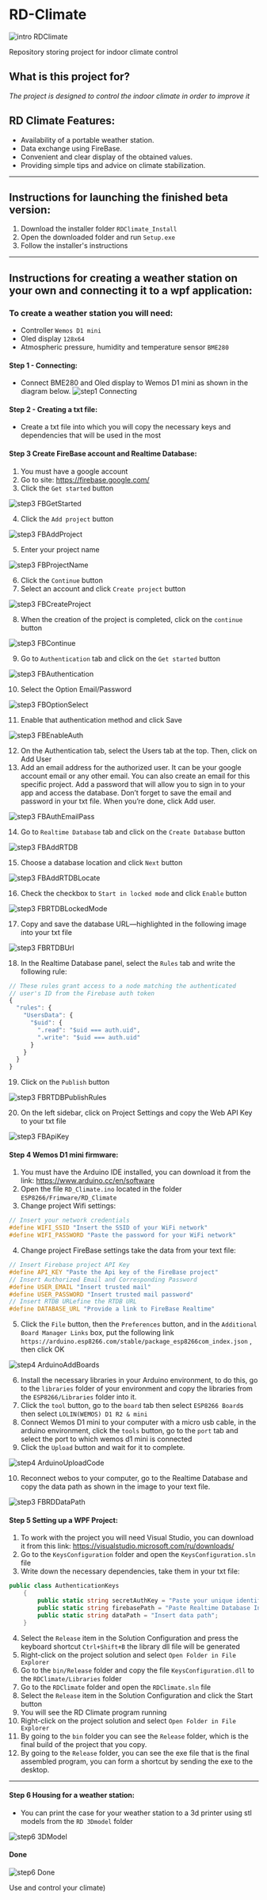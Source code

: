 # RD-Climate
![intro RDClimate](ImagesForGit/RDClimateIntro.png)

 Repository storing project for indoor climate control
## What is this project for?
*The project is designed to control the indoor climate in order to improve it*
## RD Climate Features:
+ Availability of a portable weather station.
+ Data exchange using FireBase.
+ Convenient and clear display of the obtained values.  
+ Providing simple tips and advice on climate stabilization.
___
## Instructions for launching the finished beta version:
1. Download the installer folder `RDClimate_Install`
2. Open the downloaded folder and run `Setup.exe`
3. Follow the installer's instructions
___
## Instructions for creating a weather station on your own and connecting it to a wpf application:
### To create a weather station you will need:
+ Controller `Wemos D1 mini`
+ Oled display `128x64`
+ Atmospheric pressure, humidity and temperature sensor `BME280`
#### Step 1 - Connecting:
+ Connect BME280 and Oled display to Wemos D1 mini as shown in the diagram below.
![step1 Connecting](ImagesForGit/ConnectSchem.png)
#### Step 2 - Creating a txt file:
 + Create a txt file into which you will copy the necessary keys and dependencies that will be used in the most
#### Step 3 Create FireBase account and Realtime Database:
1. You must have a google account
2. Go to site: https://firebase.google.com/
3. Click the `Get started` button 

![step3 FBGetStarted](ImagesForGit/FireBaseStart.png)

4. Click the `Add project` button

![step3 FBAddProject](ImagesForGit/FireBaseAddProject.png)

5. Enter your project name

![step3 FBProjectName](ImagesForGit/FireBaseProjectName.png)

6. Click the `Continue` button
7. Select an account and click `Create project` button

![step3 FBCreateProject](ImagesForGit/FireBaseCreateProject.png)

8. When the creation of the project is completed, click on the `continue` button

![step3 FBContinue](ImagesForGit/FireBaseProjectReady.png)

9. Go to `Authentication` tab and click on the `Get started` button

![step3 FBAuthentication](ImagesForGit/FireBaseAuth.png)

10. Select the Option Email/Password

![step3 FBOptionSelect](ImagesForGit/FireBaseAuthMethod.png)

11. Enable that authentication method and click Save

![step3 FBEnableAuth](ImagesForGit/FireBaseAuthOnEmail.png)

12. On the Authentication tab, select the Users tab at the top. Then, click on Add User
13. Add an email address for the authorized user. It can be your google account email or any other email. You can also create an email for this specific project. Add a password that will allow you to sign in to your app and access the database. Don’t forget to save the email and password in your txt file. When you’re done, click Add user.

![step3 FBAuthEmailPass](ImagesForGit/FireBaseAuthUserSet.png)

14. Go to `Realtime Database` tab and click on the `Сreate Database` button

![step3 FBAddRTDB](ImagesForGit/FireBaseRealTimeDB.png)

15. Choose a database location and click `Next` button

![step3 FBAddRTDBLocate](ImagesForGit/FireBaseRTDBSetUp.png)

16. Check the checkbox to `Start in locked mode` and click `Enable` button

![step3 FBRTDBLockedMode](ImagesForGit/FireBaseRTDBSecurity.png)

17. Copy and save the database URL—highlighted in the following image into your txt file

![step3 FBRTDBUrl](ImagesForGit/FireBaseRTDBUrl.png)

18. In the Realtime Database panel, select the `Rules` tab and write the following rule:
```js
// These rules grant access to a node matching the authenticated
// user's ID from the Firebase auth token
{
  "rules": {
    "UsersData": {
      "$uid": {
        ".read": "$uid === auth.uid",
        ".write": "$uid === auth.uid"
      }
    }
  }
}
```
19. Click on the `Publish` button

![step3 FBRTDBPublishRules](ImagesForGit/FireBaseRules.png)

20. On the left sidebar, click on Project Settings and copy the Web API Key to your txt file

![step3 FBApiKey](ImagesForGit/FireBaseProjectApiKey.png)

#### Step 4 Wemos D1 mini firmware:
1. You must have the Arduino IDE installed, you can download it from the link: https://www.arduino.cc/en/software
2. Open the file `RD_Climate.ino` located in the folder `ESP8266/Frimware/RD_Climate`
3. Change project Wifi settings:
```C
// Insert your network credentials
#define WIFI_SSID "Insert the SSID of your WiFi network"
#define WIFI_PASSWORD "Paste the password for your WiFi network"
```
4. Change project FireBase settings take the data from your text file:
```C
// Insert Firebase project API Key
#define API_KEY "Paste the Api key of the FireBase project"
// Insert Authorized Email and Corresponding Password
#define USER_EMAIL "Insert trusted mail"
#define USER_PASSWORD "Insert trusted mail password"
// Insert RTDB URLefine the RTDB URL
#define DATABASE_URL "Provide a link to FireBase Realtime"
```
5. Сlick the `File` button, then the `Preferences` button, and in the `Additional Board Manager Links` box, put the following link `https://arduino.esp8266.com/stable/package_esp8266com_index.json` , then click OK

![step4 ArduinoAddBoards](ImagesForGit/ArduinoManageBoards.png)

6. Install the necessary libraries in your Arduino environment, to do this, go to the `libraries` folder of your environment and copy the libraries from the `ESP8266/Libraries` folder into it.
7. Click the `tool` button, go to the `board` tab then select `ESP8266 Board`s then select `LOLIN(WEMOS) D1 R2 & mini`
8. Connect Wemos D1 mini to your computer with a micro usb cable, in the arduino environment, click the `tools` button, go to the `port` tab and select the port to which wemos d1 mini is connected
9. Click the `Upload` button and wait for it to complete.

![step4 ArduinoUploadCode](ImagesForGit/ArduinoUpload.png)

10. Reconnect webos to your computer, go to the Realtime Database and copy the data path as shown in the image to your text file.

![step3 FBRDDataPath](ImagesForGit/FireBaseDataPath.png)

#### Step 5 Setting up a WPF Project:
1. To work with the project you will need Visual Studio, you can download it from this link: https://visualstudio.microsoft.com/ru/downloads/
2. Go to the `KeysConfiguration` folder and open the `KeysConfiguration.sln` file
3. Write down the necessary dependencies, take them in your txt file:
``` C#
public class AuthenticationKeys
    {
        public static string secretAuthKey = "Paste your unique identification key for FireBase";
        public static string firebasePath = "Paste Realtime Database Initialization Link";
        public static string dataPath = "Insert data path";
    }
```
4. Select the `Release` item in the Solution Configuration and press the keyboard shortcut `Ctrl+Shift+B` the library dll file will be generated
5. Right-click on the project solution and select `Open Folder in File Explorer`
6. Go to the `bin/Release` folder and copy the file `KeysConfiguration.dll` to the `RDClimate/Libraries` folder
7. Go to the `RDClimate` folder and open the `RDClimate.sln` file
8. Select the `Release` item in the Solution Configuration and click the Start button
9. You will see the RD Climate program running
10. Right-click on the project solution and select `Open Folder in File Explorer`
11. By going to the `bin` folder you can see the `Release` folder, which is the final build of the project that you copy.
12. By going to the `Release` folder, you can see the exe file that is the final assembled program, you can form a shortcut by sending the exe to the desktop.
___
#### Step 6 Housing for a weather station:
+ You can print the case for your weather station to a 3d printer using stl models from the `RD 3Dmodel` folder

![step6 3DModel](ImagesForGit/RDClimateBox.png)

#### Done

![step6 Done](ImagesForGit/RDClimateProgLog.png)

 Use and control your climate)
